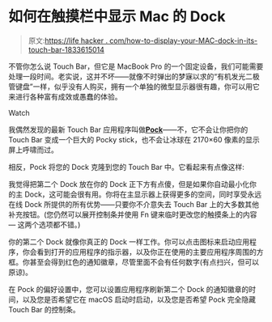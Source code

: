 # 如何在触摸栏中显示 Mac 的 Dock

> 原文:[https://life hacker . com/how-to-display-your-MAC-dock-in-its-touch-bar-1833615014](https://lifehacker.com/how-to-display-your-macs-dock-in-its-touch-bar-1833615014)

不管你怎么说 Touch Bar，但它是 MacBook Pro 的一个固定设备，我们可能需要处理一段时间。老实说，这并不坏——就像不时弹出的梦寐以求的“有机发光二极管键盘”一样，似乎没有人购买，拥有一个单独的微型显示器很有趣，你可以用它来进行各种富有成效或愚蠢的体验。

Watch

我偶然发现的最新 Touch Bar 应用程序叫做[**Pock**](http://pock.pigigaldi.com/)——不，它不会让你把你的 Touch Bar 变成一个巨大的 Pocky stick，也不会让冰球在 2170×60 像素的显示屏上呼啸而过。

相反，Pock 将您的 Dock 克隆到您的 Touch Bar 中。它看起来有点像这样:

我觉得把第二个 Dock 放在你的 Dock 正下方有点傻，但是如果你自动最小化你的主 Dock，这可能会很有用。你将在主显示器上获得更多的空间，同时享受永远在线 Dock 所提供的所有优势——只要你不介意失去 Touch Bar 上的大多数其他补充按钮。(您仍然可以展开控制条并使用 Fn 键来临时更改您的触摸条上的内容— 这两个选项都不错。)

你的第二个 Dock 就像你真正的 Dock 一样工作。你可以点击图标来启动应用程序，你会看到打开的应用程序的指示器，以及你正在使用的主要应用程序周围的方框。你甚至会得到红色的通知徽章，尽管里面不会有任何数字(有点扫兴，但可以原谅)。

在 Pock 的偏好设置中，您可以设置应用程序刷新第二个 Dock 的通知徽章的时间，以及您是否希望它在 macOS 启动时启动，以及您是否希望 Pock 完全隐藏 Touch Bar 的控制条。